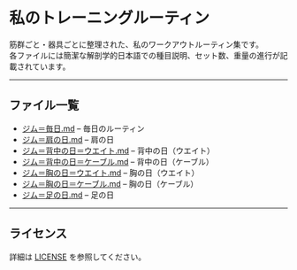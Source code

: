 # 私のトレーニングルーティン

筋群ごと・器具ごとに整理された、私のワークアウトルーティン集です。  
各ファイルには簡潔な解剖学的日本語での種目説明、セット数、重量の進行が記載されています。

---

## ファイル一覧

- [ジム＝毎日.md](./ジム＝毎日.md) – 毎日のルーティン
- [ジム＝肩の日.md](./ジム＝肩の日.md) – 肩の日
- [ジム＝背中の日＝ウエイト.md](./ジム＝背中の日＝ウエイト.md) – 背中の日（ウエイト）
- [ジム＝背中の日＝ケーブル.md](./ジム＝背中の日＝ケーブル.md) – 背中の日（ケーブル）
- [ジム＝胸の日＝ウエイト.md](./ジム＝胸の日＝ウエイト.md) – 胸の日（ウエイト）
- [ジム＝胸の日＝ケーブル.md](./ジム＝胸の日＝ケーブル.md) – 胸の日（ケーブル）
- [ジム＝足の日.md](./ジム＝足の日.md) – 足の日

---

## ライセンス
詳細は [LICENSE](./LICENSE) を参照してください。
